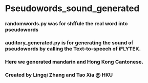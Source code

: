 # Pseudowords_sound_generated

### randomwords.py was for shffule the real word into pseudowords

### auditory_generated.py is for generating the sound of pseudowords by calling the Text-to-speech of iFLYTEK. 

### Here we generated mandarin and Hong Kong Cantonese.

### Created by Lingqi Zhang and Tao Xia @ HKU
